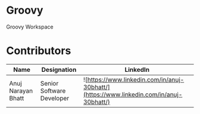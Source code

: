 # Groovy

Groovy Workspace

# Contributors

Name | Designation | LinkedIn | 
--- | --- | --- 
Anuj Narayan Bhatt | Senior Software Developer | ![https://www.linkedin.com/in/anuj-30bhatt/](https://www.linkedin.com/in/anuj-30bhatt/)
